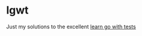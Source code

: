 # lgwt
Just my solutions to the excellent [learn go with tests](https://github.com/quii/learn-go-with-tests/blob/main/integers/v2/adder_test.go)

